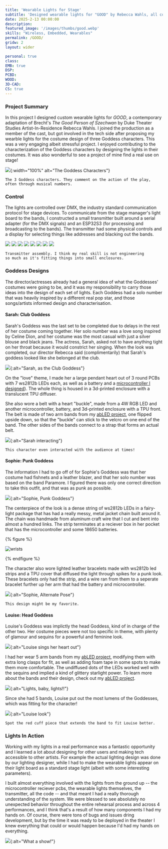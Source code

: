 ```yaml
---
title: 'Wearable Lights for Stage'
subtitle: 'Designed wearable lights for "GOOD" by Rebecca Wahls, all controlled over industry standard DMX.'
date: 2025-2-13 00:00:00
description:
featured_image: '/images/thumbs/good.webp'
skills: "Wireless, Embedded, Wearables"
permalink: /GOOD/
gridw: 2
layout: wider

personal: true
class:
EMB: true
DSP: 
PCBD:
WOOD:
3D-CAD:
CS: true
---
```


<h3> Project Summary </h3>

In this project I designed custom wearable lights for *GOOD*, a contemporary adaptation of Brecht's *The Good Person of Szechwan* by Duke Theater Studies Artist-In-Residence Rebecca Wahls. I joined the production as a member of the cast, but got involved in the tech side after proposing my wearble lights for the costume design of three Goddess characters. This was a very engaging albeit stressful project. I enjoyed contributing to the characterization of the Goddess characters by designing the lights in their costumes. It was also wonderful to see a project of mine find a real use on stage! 

![](/images/good/3_gods.webp){:width="100%" alt="The Goddess Characters"}

	The 3 Goddess characters. They comment on the action of the play,
    often through musical numbers.

<h3> Control </h3>

The lights are controlled over DMX, the industry standard communication protocol for stage devices. To communicate from the stage manager's light board to the bands, I constructed a small transmitter built around a serial adapter (for the DMX signals) and an ESP32S3 (for processing and broadcasting to the bands). The transmitter had some physical controls and a display for selecting things like addresses and blacking out the bands.

<p>
<div class="gallery" data-columns="4">
	<img src="/images/good/dmx/box1.webp">
    <img src="/images/good/dmx/box2.webp">
	<img src="/images/good/dmx/box3.webp">
	<img src="/images/good/dmx/box4.webp">
	<img src="/images/good/dmx/box5.webp">
	<img src="/images/good/dmx/box6.webp">
	<img src="/images/good/dmx/box7.webp">
	<img src="/images/good/dmx/box8.webp">
</div>
</p>


    Transmitter assembly. I think my real skill is not engineering
    so much as it's fitting things into small enclosures.

<h3> Goddess Designs </h3>

The director/actresses already had a general idea of what the Goddesses' costumes were going to be, and it was my responsibility to carry those ideas into the design of each set of lights. Each Goddess had a solo number that was heavily inspired by a different real pop star, and those songs/artists informed design and characterisation.

<h4> Sarah: Club Goddess </h4>

Sarah's Goddess was the last set to be completed due to delays in the rest of her costume coming together. Her solo number was a love song inspired by Celine Dion, and her costume was the most casual with just a silver blouse and black jeans. The actress, Sarah, asked not to have anything tight on her throat because it would constrict her singing. When the look was completed, our director Rebecca said (complimentarily) that Sarah's goddess looked like she belonged at the club.

![](/images/good/sarahbo.jpg){:alt="Sarah, as the Club Goddess"}

On the "love" theme, I made her a large pendant heart out of 3 round PCBs with 7 ws2812b LEDs each, as well as a battery and a [microcontroller I designed](/abLED5_PCB/)). The whole thing is housed in a 3d-printed enclosure with a translucent TPU diffuser.

She also wore a belt with a heart "buckle", made from a 4W RGB LED and another microcontroller, battery, and 3d-printed enclosure with a TPU front. The belt is made of two arm bands from my [abLED project](/abLED5/), one flipped upside down, so that the "buckle" can stick to the velcro on one end of the band. The other sides of the bands connect to a strap that forms an actual belt. 


![](/images/good/sarahi.webp){:alt="Sarah interacting"}

    This character even interacted with the audience at times!

<h4> Sophie: Punk Goddess </h4>

The information I had to go off of for Sophie's Goddess was that her costume had fishnets and a leather blazer, and that her solo number was based on the band Paramore. I figured there was only one correct direction to take this outfit, and that was as punk as possible. 

![](/images/good/sophlook.jpg){:alt="Sophie, Punk Goddess"}

The centerpiece of the look is a dense string of ws2812b LEDs in a fairy-light package that has had a really messy, metal jacket chain built around it. The chain was handmade from aluminum craft wire that I cut and bent into almost a hundred links. The strip terminates at a reciever box in her pocket that has the microcontroller and some 18650 batteries.

{% figure %}
<p><img src="/images/good/sophw.jpg" alt="wrists"></p>
{% endfigure %}

The character also wore lighted leather bracelets made with ws2812b led strips and a TPU cover that diffused the light through spikes for a punk look. These bracelets only had the strip, and a wire ran from them to a seperate bracelet further up her arm that had the battery and microcontroller.

![](/images/good/sophend.jpg){:alt="Sophie, Alternate Pose"}

    This design might be my favorite.


<h4> Louise: Head Goddess </h4>

Louise's Goddess was implictly the head Goddess, kind of in charge of the other two. Her costume pieces were not too specific in theme, with plenty of glamour and sequins for a powerful and feminine look. 

![](/images/good/louises.jpg){:alt="Louise sings her heart out"}

I had her wear 5 arm bands from my [abLED project](/abLED5/), modifying them with extra long clasps for fit, as well as adding foam tape in some spots to make them more comfortable. The undiffused dots of the LEDs worked well with the sequins and implied a kind of glittery starlight power. To learn more about the bands and their design, check out my [abLED project](/abLED5/).

![](/images/good/supersing.jpg){:alt="Lights, baby, lights!!"}

Since she had 5 bands, Louise put out the most lumens of the Goddesses, which was fitting for the character!

![](/images/good/stare.jpg){:alt="Louise look"}

    Spot the red cuff piece that extends the band to fit Louise better.


<h3> Lights In Action </h3>

Working with my lights in a real performance was a fantastic opportunity and I learned a lot about designing for other users and making tech accessible to other artists. For example the actual lighting design was done by our lighting designer, while I had to make the wearable lights appear on their light board as a standard stage light (albeit with some interesting parameters). 

I built almost everything involved with the lights from the ground up -- the microcontroller reciever pcbs, the wearable lights themselves, the transmitter, all the code -- and that meant I had a really thorough understanding of the system. We were blessed to see absolutely no unexpected behavior throughout the entire rehearsal process and across 4 performances, and I think that's a result of how many components I had my hands on. Of course, there were tons of bugs and issues dring development, but by the time it was ready to be deployed in the theater I knew everything that could or would happen because I'd had my hands on everything.

![](/images/good/friends.jpg){:alt="What a show!"}


